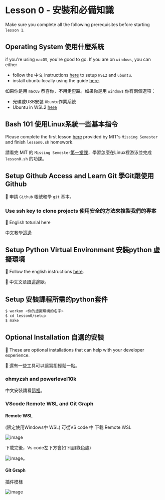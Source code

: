 # Lesson 0 - 安裝和必備知識
Make sure you complete all the following prerequisites before starting `lesson 1`.

## Operating System 使用什麼系統
if you're using `macOS`, you're good to go. If you are on `windows`, you can either
* follow the 中文 instructions [here](https://docs.google.com/document/d/1EFyoKYi9EbRoJIhzJZHb6DwLKQOAy0yQCuj5b2nNQFQ/edit) to setup `WSL2` and `ubuntu`.
* install ubuntu locally using the guide [here](https://ubuntu.com/tutorials/install-ubuntu-desktop#1-overview).

如果你是用 `macOS` 恭喜你，不用走歪路。如果你是用 `windows` 你有兩個選項：
* 光碟或USB安裝 `Ubuntu`作業系統
* Ubuntu in WSL2 [here](https://docs.google.com/document/d/1EFyoKYi9EbRoJIhzJZHb6DwLKQOAy0yQCuj5b2nNQFQ/edit)

## Bash 101 使用Linux系統一些基本指令
Please complete the first lesson [here](https://missing.csail.mit.edu/2020/course-shell/) provided by MIT's `Missing Semester` and finish `lesson0.sh` homework.

請看完 MIT 的 `Missing Semester`[第一堂課](https://missing-semester-zh-hant.github.io/2020/course-shell/)，學習怎麼在Linux裡游泳並完成 `lesson0.sh` 的功課。

## Setup Github Access and Learn Git 學Git跟使用Github
🚧 申請 `Github` 帳號和學 `git` 基本。

### Use ssh key to clone projects 使用安全的方法來複製我們的專案
🚧 English toturial here

中文教學[這邊](https://www.notion.so/ssh-git-clone-push-f461d03284ef4a99b7a4a3b32ba8247d)

## Setup Python Virtual Environment 安裝python 虛擬環境
🚧 Follow the english instructions [here](https://bootyburglar.medium.com/marie-kondo-your-python-dev-environment-391485be9b3f).

🚧 中文文章讀[這邊](https://www.notion.so/Marie-Kondo-Your-Python-Dev-Environment-e7a202fb78a74d64acacd766e6e18e6a)歐。

## Setup 安裝課程所需的python套件
``` bash
$ workon <你的虛擬環境的名字>
$ cd lesson0/setup
$ make
```

## Optional Installation 自選的安裝
🚧 These are optional installations that can help with your developer experience.

🚧 還有一些工具可以讓寫扣輕鬆一點。
### ohmyzsh and powerlevel10k
中文安裝請看[這裡](https://www.notion.so/terminal-oh-my-zsh-powerlevel10k-ba3aff2bfc3643f1a28600617e677d98)。
### VScode Remote WSL and Git Graph
#### Remote WSL
(限定使用Windows中 WSL) 可從VS code 中 下載 Remote WSL

![image](https://user-images.githubusercontent.com/84303723/124104900-4ce52500-da95-11eb-80a0-1589f2d0f4b7.png)

下載完後，Vs code左下方會如下圖(綠色處)

![image](https://user-images.githubusercontent.com/84303723/124104153-91bc8c00-da94-11eb-9aa1-4795cc315663.png)。

#### Git Graph
插件模樣

![image](https://user-images.githubusercontent.com/84303723/124104440-de07cc00-da94-11eb-8c06-fa3a1f2b047b.png)
